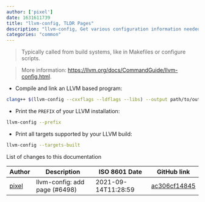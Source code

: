 ```yaml
---
author: ['pixel']
date: 1631611739
title: "llvm-config, TLDR Pages"
description: "llvm-config, Get various configuration information needed to compile programs which use LLVM."
categories: "common"
---
```

> Typically called from build systems, like in Makefiles or configure scripts.

> More information: <https://llvm.org/docs/CommandGuide/llvm-config.html>.

- Compile and link an LLVM based program:

```bash
clang++ $(llvm-config --cxxflags --ldflags --libs) --output path/to/output_executable path/to/source.cc
```

- Print the `PREFIX` of your LLVM installation:

```bash
llvm-config --prefix
```

- Print all targets supported by your LLVM build:

```bash
llvm-config --targets-built
```
List of changes to this documentation


Author | Description | ISO 8601 Date | GitHub link
------|-----|-----|-----
[pixel](mailto:35269695+pixelcmtd@users.noreply.github.com) | llvm-config: add page (#6498) | 2021-09-14T11:28:59 | [ac306cf14845](https://github.com/tldr-pages/tldr/commit/ac306cf148458d1fe9581331c8c0fd26229ed64e)

